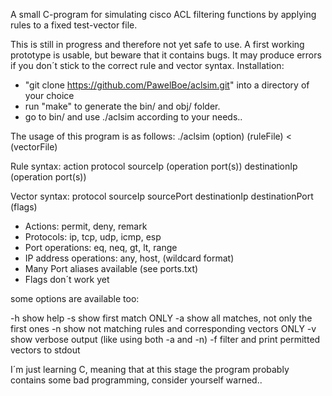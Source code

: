 A small C-program for simulating cisco ACL filtering functions by applying rules to a fixed test-vector file.

This is still in progress and therefore not yet safe to use. A first working prototype is usable, but beware that it contains bugs. It may produce errors if you don´t stick to the correct rule and vector syntax.
Installation:
- "git clone https://github.com/PawelBoe/aclsim.git" into a directory of your choice
- run "make" to generate the bin/ and obj/ folder.
- go to bin/ and use ./aclsim according to your needs..

The usage of this program is as follows: ./aclsim (option) (ruleFile) < (vectorFile)

Rule syntax: action protocol sourceIp (operation port(s)) destinationIp (operation port(s))

Vector syntax: protocol sourceIp sourcePort destinationIp destinationPort (flags)

- Actions: permit, deny, remark
- Protocols: ip, tcp, udp, icmp, esp
- Port operations: eq, neq, gt, lt, range
- IP address operations: any, host, (wildcard format)
- Many Port aliases available (see ports.txt)
- Flags don´t work yet

some options are available too:

-h show help
-s show first match ONLY
-a show all matches, not only the first ones
-n show not matching rules and corresponding vectors ONLY
-v show verbose output (like using both -a and -n)
-f filter and print permitted vectors to stdout

I´m just learning C, meaning that at this stage the program probably contains some bad programming, consider yourself warned..
